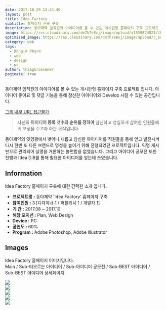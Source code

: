 ```yaml
---
date: 2017-10-29 13:24:49
layout: post
title: Idea Factory
subtitle: 홈페이지 신규 구축
description: 동아제약 임직원의 아이디어를 볼 수 있는 게시판형 홈페이지 구축 프로젝트 입니다.
image: https://res.cloudinary.com/dm7h7e8xj/image/upload/v1559824021/theme12_e0vxlr.jpg
optimized_image: https://res.cloudinary.com/dm7h7e8xj/image/upload/c_scale,w_380/v1559824021/theme12_e0vxlr.jpg
category: web
tags:
  - Dong-A Pharm
  - web
  - design
  - pc
author: thiagorossener
paginate: true
---
```


<link rel="stylesheet" href="/assets/css/slick.css">
<link rel="stylesheet" href="/assets/css/slick-theme.css">


동아제약 임직원의 아이디어를 볼 수 있는 게시판형 홈페이지 구축 프로젝트 입니다.
아이디어 좋아요 및 댓글 기능을 통해 참신한 아이디어와 Develop 시킬 수 있는 공간입니다.

<a href="#">그룹 내부 URL 접근불가</a>


> 자신의 **아이디어 등록 갯수와 순위를 정하여** 참신하고 성실하게 참여한 인원들에게 포상을 주고자 하는 목적입니다.

동아제약의 옛영광에서 벗어나 새롭고 참신한 아이디어를 직원들을 통해 얻고 발전시켜 다시 한번 또 다른 브랜드로 명성을 높이기 위해 진행되었던 프로젝트입니다.
익명 게시판으로 관리되어 실명을 거론하는 불편함을 없앴습니다. 그리고 아이디어 공모전 또한 진행과 Idea D.B를 통해 필요한 아이디어를 얻는데 쓰였습니다.


<!--page-->

## Information

Idea Factory 홈페이지 구축에 대한 간략한 소개 입니다.

- **프로젝트명 :** 동아제약 'Idea Factory' 홈페이지 구축
- **참여인원 :** 3 [디자이너 1 / 퍼블리셔 1 / 개발자 1]
- **기 간 :** 2017.08 ~ 2017.10
- **해당 포지션 :** Plan, Web Design
- **Device :** PC
- **공헌도 :** 60%
- **Program :** Adobe Photoshop, Adobe Illustrator


<!--page-->

## Images

Idea Factory 홈페이지 이미지입니다.<br>
Main / Sub-떠오르는 아이디어 / Sub-아이디어 공모전 / Sub-BEST 아이디어 / Sub-BEST 아이디어 상세페이지

<section class="quotes">
  <div class="bubble">
    <img src="/assets/img/slide/ideafactory01.jpg" />
  </div>
  <div class="bubble">
    <img src="/assets/img/slide/ideafactory02.jpg" /> 
  </div>
  <div class="bubble">
    <img src="/assets/img/slide/ideafactory03.jpg" /> 
  </div>
  <div class="bubble">
    <img src="/assets/img/slide/ideafactory04.jpg" /> 
  </div>
  <div class="bubble">
    <img src="/assets/img/slide/ideafactory05.jpg" /> 
  </div>
</section>

<p></p>
<p></p>



<!--page-->



<script type="text/javascript" src="https://cdnjs.cloudflare.com/ajax/libs/jquery/2.1.3/jquery.min.js"></script>
<script type="text/javascript" src="https://cdn.jsdelivr.net/jquery.slick/1.5.0/slick.min.js"></script>

<script>
	$('.quotes').slick({
  dots: true,
  infinite: true,
  autoplay: false,
  autoplaySpeed: 6000,
  speed: 800,
  slidesToShow: 1,
  adaptiveHeight: true
});
$( document ).ready(function() {
$('.no-fouc').removeClass('no-fouc');
});
</script>